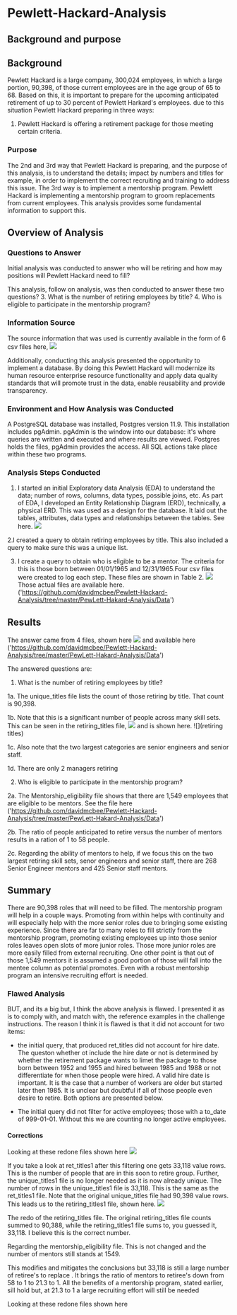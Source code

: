 # Pewlett-Hackard-Analysis
## Background and purpose
##  Background
Pewlett Hackard is a large company, 300,024 employees, in which a large portion, 90,398, of those current employees are in the age group of 65 to 68. Based on this,
 it is important to prepare for the upcoming anticipated retirement of up to 30 percent of Pewlett Harkard's employees.
due to this situation Pewlett Hackard preparing in three ways:
1. Pewlett Hackard is offering a retirement package for those meeting certain criteria.
### Purpose
The 2nd and 3rd way that Pewlett Hackard is preparing, and the purpose of this analysis, is to understand the details; impact by
 numbers and titles for example, in order to implement the correct recruiting and training to address this issue. The 3rd
way is to implement a mentorship program. Pewlett Hackard is implementing a mentorship program to groom replacements from current employees.
This analysis provides some fundamental information to support this.

## Overview of Analysis
### Questions to Answer
Initial analysis was conducted to answer who will be retiring and how may positions will Pewlett Hackard need to fill?

This analysis, follow on analysis, was then conducted to answer these two questions?
3. What is the number of retiring employees by title?
4. Who is eligible to participate in the mentorship program?

### Information Source
The source information that was used is currently available in the form of 6 csv files here,
![](https://github.com/davidmcbee/Pewlett-Hackard-Analysis/blob/master/PewLett-Hakard-Analysis/Data/source_files.png')

Additionally, conducting this analysis presented the opportunity to implement a database. By doing this Pewlett Hackard will modernize its human resource enterprise
resource functionality and apply data quality standards that will promote trust in the data, enable reusability and provide transparency.

### Environment and How Analysis was Conducted
A PostgreSQL database was installed, Postgres version 11.9. This installation includes pgAdmin. pgAdmin is the window into our database: it's where
 queries are written and executed and where results are viewed. Postgres holds the files, pgAdmin provides the access. All SQL actions take place within these two programs.

### Analysis Steps Conducted
1. I started an initial Exploratory data Analysis (EDA) to understand the data; number of rows, columns, data types, possible joins, etc. As part of EDA, I developed an
Entity Relationship Diagram (ERD), technically, a physical ERD. This was used as a design for the database. It laid out the tables, attributes, data types and relationships
between the tables. See here.
![]('https://github.com/davidmcbee/Pewlett-Hackard-Analysis/blob/master/PewLett-Hakard-Analysis/Data/ERD.png')


2.I created a query to obtain retiring employees by title. This also included a query to make sure this was a unique list.

3. I create a query to obtain who is eligible to be a mentor. The criteria for this is those born between 01/01/1965 and 12/31/1965.Four csv files were created to log each step.
These files are shown in Table 2. ![]('https://github.com/davidmcbee/Pewlett-Hackard-Analysis/blob/master/PewLett-Hakard-Analysis/Data/saved_analysis_files.png)
Those actual files are available here. ('https://github.com/davidmcbee/Pewlett-Hackard-Analysis/tree/master/PewLett-Hakard-Analysis/Data')

## Results
The answer came from 4 files, shown here
![]('https://github.com/davidmcbee/Pewlett-Hackard-Analysis/blob/master/PewLett-Hakard-Analysis/Data/saved_analysis_files.png')
and available here ('https://github.com/davidmcbee/Pewlett-Hackard-Analysis/tree/master/PewLett-Hakard-Analysis/Data')

The answered questions are:
1. What is the number of retiring employees by title?

1a. The unique_titles file lists the count of those retiring by title. That count is 90,398.
 
1b. Note that this is a significant number of people across many skill sets. This can be seen in the retiring_titles file, ![]('https://github.com/davidmcbee/Pewlett-Hackard-Analysis/blob/master/PewLett-Hakard-Analysis/Data/retiring_emp.csv') and is shown here.
![](retiring titles)

1c. Also note that the two largest categories are senior engineers and senior staff.

1d. There are only 2 managers retiring

2. Who is eligible to participate in the mentorship program?

2a. The Mentorship_eligibility file shows that there are 1,549 employees that are eligible to be mentors. See the file here ('https://github.com/davidmcbee/Pewlett-Hackard-Analysis/tree/master/PewLett-Hakard-Analysis/Data')

2b. The ratio of people anticipated to retire versus the number of mentors results in a ration of 1 to 58 people.
 
2c. Regarding the ability of mentors to help, if we focus this on the two largest retiring skill sets, senor engineers and senior staff, there are 268 Senior Engineer mentors and 425 Senior staff mentors.
 
## Summary

There are 90,398 roles that will need to be filled. The mentorship program will help in a couple ways.
Promoting from within helps with continuity and will especially help with the more senior roles due to bringing some existing experience. Since there are far to many roles
to fill strictly from the mentorship program, promoting existing employees up into those senior roles leaves open slots of more junior roles. Those more junior roles are more
easily filled from external recruiting.
One other point is that out of those 1,549 mentors it is assumed a good portion of those will fall into the mentee column as potential promotes.
Even with a robust mentorship program an intensive recruiting effort is needed.

### Flawed Analysis
BUT, and its a big but, I think the above analysis is flawed. I presented it as is to comply with, and match with, the reference examples in the challenge instructions.
The reason I think it is flawed is that it did not account for two items:
* the initial query, that produced ret_titles did not account for hire date. The queston whether ot include the hire date or not is determined by whether the retirement package wants to limet the package to those born between 1952 and 1955 and hired between 1985 and 1988 or not differentiate for when those people were hired. A valid hire date is important. It is the case that a number of workers are older but started later then 1985. It is unclear but doubtful if all of those people even desire to retire. Both options are presented below.

* The initial query did not filter for active employees; those with a to_date of 999-01-01. Without this we are counting no longer active employees.

#### Corrections
Looking at these redone files shown here
![]('')

If you take a look at ret_titles1 after this filtering one gets 33,118 value rows. This is the number of people that are in this soon to retire group. Further,
the unique_titles1 file is no longer needed as it is now already unique. The number of rows in the unique_titles1 file is 33,118. This is the same as the ret_titles1 file.
Note that the original unique_titles file had 90,398 value rows.
This leads us to the retiring_titles1 file, shown here.
![](')

The redo of the retiring_titles file. The original retiring_titles file counts summed to 90,388, while the retiring_titles1 file sums to,
you guessed it, 33,118. I believe this is the correct number.

Regarding the mentorship_eligibility file. This is not changed and the number of mentors still stands at 1549. 

This modifies and mitigates the conclusions but 33,118 is still a large number of retiree's to replace . It brings the ratio of mentors to retiree's down from 58 to 1 to 21.3 to 1.
All the benefits of a mentorship program, stated earlier, sill hold but, at 21.3 to 1 a large recruiting effort will still be needed 


Looking at these redone files shown here


